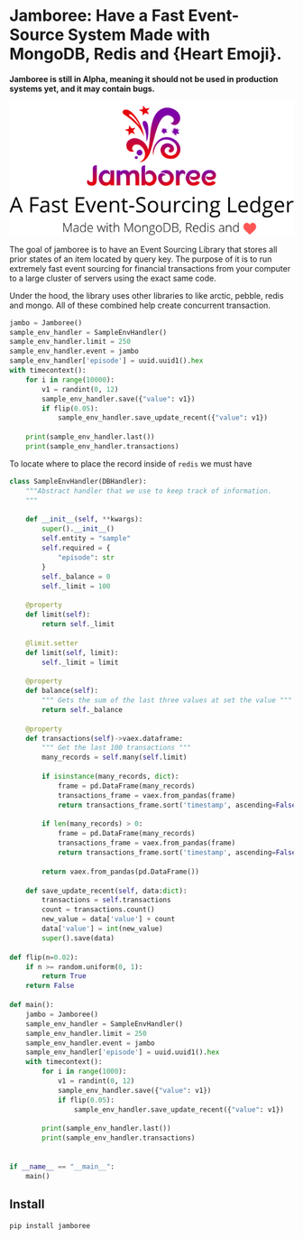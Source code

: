 # Jamboree: Have a Fast Event-Source System Made with MongoDB, Redis and {Heart Emoji}.

**Jamboree is still in Alpha, meaning it should not be used in production systems yet, and it may contain bugs.**

![Logo](docs/jamboree_logo.png)

The goal of jamboree is to have an Event Sourcing Library that stores all prior states of an item located by query key. The purpose of it is to run extremely fast event sourcing for financial transactions from your computer to a large cluster of servers using the exact same code.

Under the hood, the library uses other libraries to like arctic, pebble, redis and mongo. All of these combined help create concurrent transaction.



```py
jambo = Jamboree()
sample_env_handler = SampleEnvHandler()
sample_env_handler.limit = 250
sample_env_handler.event = jambo
sample_env_handler['episode'] = uuid.uuid1().hex
with timecontext():
    for i in range(10000):
        v1 = randint(0, 12)      
        sample_env_handler.save({"value": v1})
        if flip(0.05):
            sample_env_handler.save_update_recent({"value": v1})
    
    print(sample_env_handler.last())
    print(sample_env_handler.transactions)
```

To locate where to place the record inside of `redis` we must have 





```py
class SampleEnvHandler(DBHandler):
    """Abstract handler that we use to keep track of information.
    """

    def __init__(self, **kwargs):
        super().__init__()
        self.entity = "sample"
        self.required = {
            "episode": str
        }
        self._balance = 0
        self._limit = 100

    @property
    def limit(self):
        return self._limit
    
    @limit.setter
    def limit(self, limit):
        self._limit = limit 

    @property
    def balance(self):
        """ Gets the sum of the last three values at set the value """
        return self._balance

    @property
    def transactions(self)->vaex.dataframe:
        """ Get the last 100 transactions """
        many_records = self.many(self.limit)
        
        if isinstance(many_records, dict):
            frame = pd.DataFrame(many_records)
            transactions_frame = vaex.from_pandas(frame)
            return transactions_frame.sort('timestamp', ascending=False)
        
        if len(many_records) > 0:
            frame = pd.DataFrame(many_records)
            transactions_frame = vaex.from_pandas(frame)
            return transactions_frame.sort('timestamp', ascending=False)
        
        return vaex.from_pandas(pd.DataFrame())

    def save_update_recent(self, data:dict):
        transactions = self.transactions
        count = transactions.count()
        new_value = data['value'] + count
        data['value'] = int(new_value)
        super().save(data)

def flip(n=0.02):
    if n >= random.uniform(0, 1):
        return True
    return False

def main():
    jambo = Jamboree()
    sample_env_handler = SampleEnvHandler()
    sample_env_handler.limit = 250
    sample_env_handler.event = jambo
    sample_env_handler['episode'] = uuid.uuid1().hex
    with timecontext():
        for i in range(1000):
            v1 = randint(0, 12)      
            sample_env_handler.save({"value": v1})
            if flip(0.05):
                sample_env_handler.save_update_recent({"value": v1})
        
        print(sample_env_handler.last())
        print(sample_env_handler.transactions)


if __name__ == "__main__":
    main()
```

## Install
```
pip install jamboree
```
